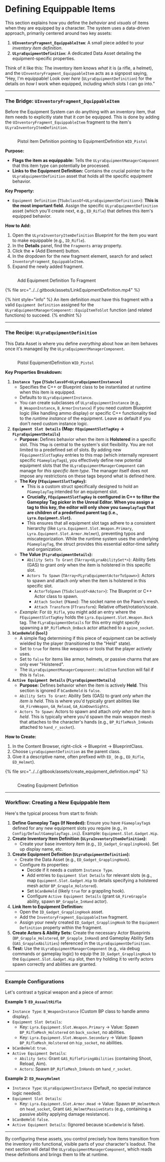 # Defining Equippable Items

This section explains how you define the _behavior_ and _visuals_ of items when they are equipped by a character. The system uses a data-driven approach, primarily centered around two key assets:

1. **`UInventoryFragment_EquippableItem`**: A small piece added to your _inventory item definition_.
2. **`ULyraEquipmentDefinition`**: A dedicated Data Asset detailing the equipment-specific properties.

Think of it like this: The inventory item knows _what_ it is (a rifle, a helmet), and the `UInventoryFragment_EquippableItem` acts as a signpost saying, "Hey, I'm equippable! Look over _here_ (`ULyraEquipmentDefinition`) for the details on _how_ I work when equipped, including which slots I can go into."

***

### The Bridge: `UInventoryFragment_EquippableItem`

Before the Equipment System can do anything with an inventory item, that item needs to explicitly state that it _can_ be equipped. This is done by adding the `UInventoryFragment_EquippableItem` fragment to the item's `ULyraInventoryItemDefinition`.

<figure><img src="../../.gitbook/assets/image (86).png" alt=""><figcaption><p>Pistol Item Definition pointing to EquipmentDefinition <code>WID_Pistol</code> </p></figcaption></figure>

**Purpose:**

* **Flags the item as equippable:** Tells the `ULyraEquipmentManagerComponent` that this item type can potentially be processed.
* **Links to the Equipment Definition:** Contains the crucial pointer to the `ULyraEquipmentDefinition` asset that holds all the specific equipment behavior.

**Key Property:**

* `Equipment Definition` (`TSubclassOf<ULyraEquipmentDefinition>`): **This is the most important field.** Assign the specific `ULyraEquipmentDefinition` asset (which you'll create next, e.g., `ED_Rifle`) that defines this item's equipped behavior.

**How to Add:**

1. Open the `ULyraInventoryItemDefinition` Blueprint for the item you want to make equippable (e.g., `ID_Rifle`).
2. In the **Details** panel, find the `Fragments` array property.
3. Click the **+** (Add Element) button.
4. In the dropdown for the new fragment element, search for and select `InventoryFragment_EquippableItem`.
5. Expand the newly added fragment.

<figure><img src="../../.gitbook/assets/LinkEquipmentDefinition.gif" alt=""><figcaption><p>Add Equipment Definition To Fragment</p></figcaption></figure>

{% file src="../../.gitbook/assets/LinkEquipmentDefinition.mp4" %}

{% hint style="info" %}
An item definition _must_ have this fragment with a valid `Equipment Definition` assigned for the `ULyraEquipmentManagerComponent::EquipItemToSlot` function (and related functions) to succeed.
{% endhint %}

***

### The Recipe: `ULyraEquipmentDefinition`

This Data Asset is where you define _everything_ about how an item behaves once it's managed by the `ULyraEquipmentManagerComponent`.

<figure><img src="../../.gitbook/assets/image (87).png" alt=""><figcaption><p>Pistol EquipmentDefinition <code>WID_Pistol</code></p></figcaption></figure>

**Key Properties Breakdown:**

1. **`Instance Type` (`TSubclassOf<ULyraEquipmentInstance>`)**
   * Specifies the C++ or Blueprint class to be instantiated at runtime when this item is equipped.
   * Defaults to `ULyraEquipmentInstance`.
   * You can create subclasses of `ULyraEquipmentInstance` (e.g., `B_WeaponInstance`, `B_ArmorInstance`) if you need custom Blueprint logic (like handling ammo display) or specific C++ functionality tied to the _runtime instance_ of the equipment. Leave as default if you don't need custom instance logic.
2. **`Equipment Slot Details` (Map: `FEquipmentSlotTagKey` -> `FLyraEquipmentDetails`)**
   * **Purpose:** Defines behavior when the item is **Holstered** in a specific slot. This `TMap` is central to the system's slot flexibility. You are not limited to a predefined set of slots. By adding new `FEquipmentSlotTagKey` entries to this map (which internally represent specific `FGameplayTag`s), you effectively define new potential equipment slots that the `ULyraEquipmentManagerComponent` can manage for _this specific item type_. The manager itself does not impose any restrictions on these tags beyond what is defined here.
   * **The Key (`FEquipmentSlotTagKey`):**
     * This is a custom struct specifically designed to hold an `FGameplayTag` intended for an equipment slot.
     * **Crucially, `FEquipmentSlotTagKey` is configured in C++ to filter the Gameplay Tag picker in the Unreal Editor. When you assign a tag to this key, the editor will only show you `GameplayTag`s that are children of a predefined parent tag (i.e., `Lyra.Equipment.Slot`).**
     * This ensures that all equipment slot tags adhere to a consistent hierarchy (like `Lyra.Equipment.Slot.Weapon.Primary`, `Lyra.Equipment.Slot.Armor.Helmet`), preventing typos and miscategorization. While the runtime system uses the underlying `FGameplayTag`, the struct provides this essential editor-time safety and organization.
   * **The Value (`FLyraEquipmentDetails`):**
     * `Ability Sets To Grant` (`TArray<ULyraAbilitySet*>`): Ability Sets (GAS) to grant _only_ when the item is holstered in this specific slot.
     * `Actors To Spawn` (`TArray<FLyraEquipmentActorToSpawn>`): Actors to spawn and attach _only_ when the item is holstered in this specific slot.
       * `ActorToSpawn` (`TSubclassOf<AActor>`): The Blueprint or C++ Actor class to spawn.
       * `Attach Socket` (`FName`): The socket name on the Pawn's mesh.
       * `Attach Transform` (`FTransform`): Relative offset/rotation/scale.
   * _Example:_ For `ED_Rifle`, you might add an entry where the `FEquipmentSlotTagKey` holds the `Lyra.Equipment.Slot.Weapon.Back` tag. The `FLyraEquipmentDetails` for this entry might specify spawning a `BP_RifleMesh_OnBack` actor attached to a `spine_socket`.
3. **`bCanBeHeld` (`bool`)**
   * A simple flag determining if this piece of equipment can be actively wielded by the player (transitioned to the "Held" state).
   * Set to `true` for items like weapons or tools that the player actively uses.
   * Set to `false` for items like armor, helmets, or passive charms that are only ever "Holstered".
   * The `ULyraEquipmentManagerComponent::HoldItem` function will fail if this is `false`.
4. **`Active Equipment Details` (`FLyraEquipmentDetails`)**
   * **Purpose:** Defines behavior when the item is actively **Held**. This section is ignored if `bCanBeHeld` is `false`.
   * `Ability Sets To Grant`: Ability Sets (GAS) to grant _only when the item is held_. This is where you'd typically grant abilities like `GA_FireWeapon`, `GA_Reload`, `GA_AimDownSights`.
   * `Actors To Spawn`: Actors to spawn and attach _only when the item is held_. This is typically where you'd spawn the main weapon mesh that attaches to the character's hands (e.g., `BP_RifleMesh_InHands` attached to `hand_r_socket`).

**How to Create:**

1. In the Content Browser, right-click -> Blueprint -> BlueprintClass.
2. Choose `LyraEquipmentDefinition` as the parent class.
3. Give it a descriptive name, often prefixed with `ED_` (e.g., `ED_Rifle`, `ED_Helmet`).

{% file src="../../.gitbook/assets/create_equipment_definition.mp4" %}

<figure><img src="../../.gitbook/assets/create_equipment_definition (1).gif" alt=""><figcaption><p>Creating Equipment Definition</p></figcaption></figure>

***

### Workflow: Creating a New Equippable Item

Here's the typical process from start to finish:

1. **Define Gameplay Tags (If Needed):** Ensure you have `FGameplayTag`s defined for any new equipment slots you require (e.g., in `Config/DefaultGameplayTags.ini`). Example: `Equipment.Slot.Gadget.Hip`.
2. **Create Inventory Item Definition (`ULyraInventoryItemDefinition`):**
   * Create your base inventory item (e.g., `ID_Gadget_GrapplingHook`). Set up display name, etc.
3. **Create Equipment Definition (`ULyraEquipmentDefinition`):**
   * Create the Data Asset (e.g., `ED_Gadget_GrapplingHook`).
   * Configure its properties:
     * Decide if it needs a custom `Instance Type`.
     * Add entries to `Equipment Slot Details` for relevant slots (e.g., map `Equipment.Slot.Gadget.Hip` to details specifying a holstered mesh actor `BP_Grapple_Holstered`).
     * Set `bCanBeHeld` (likely `true` for a grappling hook).
     * Configure `Active Equipment Details` (grant `GA_FireGrapple` ability, spawn `BP_Grapple_InHand` actor).
4. **Link Item to Equipment Definition:**
   * Open the `ID_Gadget_GrapplingHook` asset.
   * Add the `InventoryFragment_EquippableItem` fragment.
   * Assign your newly created `ED_Gadget_GrapplingHook` to the `Equipment Definition` property within the fragment.
5. **Create Actors & Ability Sets:** Create the necessary Actor Blueprints (`BP_Grapple_Holstered`, `BP_Grapple_InHand`) and Gameplay Ability Sets (`GAS_GrappleAbilities`) referenced in the `ULyraEquipmentDefinition`.
6. **Test:** Use the `ULyraEquipmentManagerComponent` (e.g., via debug commands or gameplay logic) to equip the `ID_Gadget_GrapplingHook` to the `Equipment.Slot.Gadget.Hip` slot, then try holding it to verify actors spawn correctly and abilities are granted.

***

### Example Configurations

Let's contrast a typical weapon and a piece of armor:

**Example 1: `ED_AssaultRifle`**

* `Instance Type`: `B_WeaponInstance` (Custom BP class to handle ammo display).
* `Equipment Slot Details`:
  * Key: `Lyra.Equipment.Slot.Weapon.Primary` -> Value: Spawn `BP_RifleMesh_Holstered` on `back_socket`, no abilities.
  * Key: `Lyra.Equipment.Slot.Weapon.Secondary` -> Value: Spawn `BP_RifleMesh_Holstered` on `hip_socket`, no abilities.
* `bCanBeHeld`: `true`.
* `Active Equipment Details`:
  * `Ability Sets`: Grant `GAS_RifleFiringAbilities` (containing Shoot, Reload, Aim).
  * `Actors`: Spawn `BP_RifleMesh_InHands` on `hand_r_socket`.

**Example 2: `ED_HeavyHelmet`**

* `Instance Type`: `ULyraEquipmentInstance` (Default, no special instance logic needed).
* `Equipment Slot Details`:
  * Key: `Lyra.Equipment.Slot.Armor.Head` -> Value: Spawn `BP_HelmetMesh` on `head_socket`, Grant `GAS_HelmetPassiveStats` (e.g., containing a passive ability applying damage resistance).
* `bCanBeHeld`: `false`.
* `Active Equipment Details`: (Ignored because `bCanBeHeld` is false).

***

By configuring these assets, you control precisely how items transition from the inventory into functional, visible parts of your character's loadout. The next section will detail the `ULyraEquipmentManagerComponent`, which reads these definitions and brings them to life at runtime.
